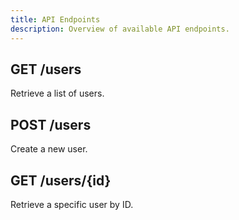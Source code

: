 ```yaml
---
title: API Endpoints
description: Overview of available API endpoints.
---
```


## GET /users

Retrieve a list of users.

## POST /users

Create a new user.

## GET /users/{id}

Retrieve a specific user by ID.
